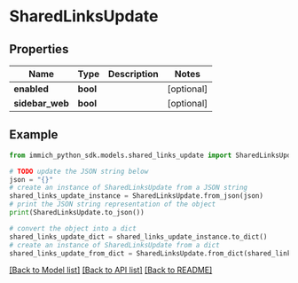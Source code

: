 # SharedLinksUpdate


## Properties

Name | Type | Description | Notes
------------ | ------------- | ------------- | -------------
**enabled** | **bool** |  | [optional] 
**sidebar_web** | **bool** |  | [optional] 

## Example

```python
from immich_python_sdk.models.shared_links_update import SharedLinksUpdate

# TODO update the JSON string below
json = "{}"
# create an instance of SharedLinksUpdate from a JSON string
shared_links_update_instance = SharedLinksUpdate.from_json(json)
# print the JSON string representation of the object
print(SharedLinksUpdate.to_json())

# convert the object into a dict
shared_links_update_dict = shared_links_update_instance.to_dict()
# create an instance of SharedLinksUpdate from a dict
shared_links_update_from_dict = SharedLinksUpdate.from_dict(shared_links_update_dict)
```
[[Back to Model list]](../README.md#documentation-for-models) [[Back to API list]](../README.md#documentation-for-api-endpoints) [[Back to README]](../README.md)


